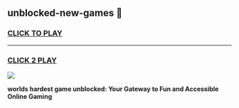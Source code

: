 
## unblocked-new-games 👋
<h3>
<a href="https://premium.freeplayer.one?title=unblocked-new-games&ref=14F">CLICK TO PLAY</a></h3>
<hr>

<h3>
<a href="https://premium.freeplayer.one?title=unblocked-new-games&ref=14F">CLICK 2 PLAY</a>
  
</h3>

<a href="https://premium.freeplayer.one?title=unblocked-new-games&ref=12F/"><img src="https://clearcache.store/games.png"></a>


**worlds hardest game unblocked: Your Gateway to Fun and Accessible Online Gaming**
